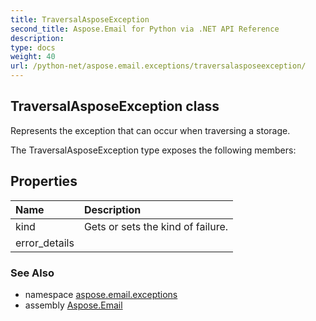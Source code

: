 ```yaml
---
title: TraversalAsposeException
second_title: Aspose.Email for Python via .NET API Reference
description: 
type: docs
weight: 40
url: /python-net/aspose.email.exceptions/traversalasposeexception/
---
```


## TraversalAsposeException class

Represents the exception that can occur when traversing a storage.

The TraversalAsposeException type exposes the following members:
## Properties
| Name | Description |
| :- | :- |
|kind|Gets or sets the kind of failure.|
|error_details|  |

### See Also

* namespace [aspose.email.exceptions](/email/python-net/aspose.email.exceptions/)
* assembly [Aspose.Email](/email/python-net/)

